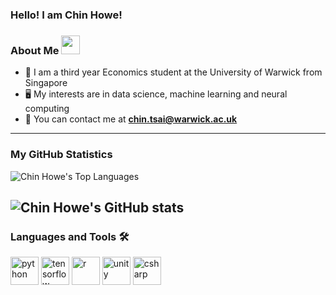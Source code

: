 ### Hello! I am Chin Howe!

###  About Me <img src="https://media.giphy.com/media/WUlplcMpOCEmTGBtBW/giphy.gif" width="30">
- :open_book: I am a third year Economics student at the University of Warwick from Singapore
- :desktop_computer: My interests are in data science, machine learning and neural computing
- :email: You can contact me at [**chin.tsai@warwick.ac.uk**](chin.tsai@warwick.ac.uk)
---
### My GitHub Statistics
![Chin Howe's Top Languages](https://github-readme-stats.vercel.app/api/top-langs/?username=Gyro007&layout=compact&theme=tokyonight)

![Chin Howe's GitHub stats](https://github-readme-stats.vercel.app/api?username=Gyro007&show_icons=true&theme=catppuccin_tokyonight)
---
### Languages and Tools :hammer_and_wrench:
<p align="left">
  <img src="https://cdn.jsdelivr.net/gh/devicons/devicon/icons/python/python-original-wordmark.svg" alt="python" width="45" height="45" />
  <img src="https://cdn.jsdelivr.net/gh/devicons/devicon/icons/tensorflow/tensorflow-original.svg" alt="tensorflow" width="45" height="45" />
  <img src="https://cdn.jsdelivr.net/gh/devicons/devicon/icons/r/r-original.svg" alt="r" width="45" height="45" />
  <img src="https://cdn.jsdelivr.net/gh/devicons/devicon/icons/unity/unity-original.svg" alt="unity" width="45" height="45" />
  <img src="https://cdn.jsdelivr.net/gh/devicons/devicon/icons/csharp/csharp-original.svg" alt="csharp" width="45" height="45" />
</p>
